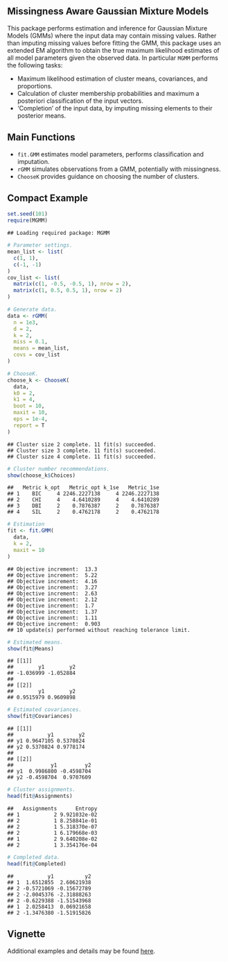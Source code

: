 ## Missingness Aware Gaussian Mixture Models

This package performs estimation and inference for Gaussian Mixture Models (GMMs) where the input data may contain missing values. Rather than imputing missing values before fitting the GMM, this package uses an extended EM algorithm to obtain the true maximum likelihood estimates of all model parameters given the observed data. In particular `MGMM` performs the following tasks:

* Maximum likelihood estimation of cluster means, covariances, and proportions.
* Calculation of cluster membership probabilities and maximum a posteriori classification of the input vectors. 
* ‘Completion’ of the input data, by imputing missing elements to their posterior means. 

## Main Functions

* `fit.GMM` estimates model parameters, performs classification and imputation.
* `rGMM` simulates observations from a GMM, potentially with missingness. 
* `ChooseK` provides guidance on choosing the number of clusters. 

## Compact Example


```r
set.seed(101)
require(MGMM)
```

```
## Loading required package: MGMM
```

```r
# Parameter settings.
mean_list <- list(
  c(1, 1),
  c(-1, -1)
)
cov_list <- list(
  matrix(c(1, -0.5, -0.5, 1), nrow = 2),
  matrix(c(1, 0.5, 0.5, 1), nrow = 2)
)

# Generate data.
data <- rGMM(
  n = 1e3, 
  d = 2, 
  k = 2, 
  miss = 0.1, 
  means = mean_list, 
  covs = cov_list
)

# ChooseK.
choose_k <- ChooseK(
  data,
  k0 = 2,
  k1 = 4,
  boot = 10,
  maxit = 10,
  eps = 1e-4,
  report = T
)
```

```
## Cluster size 2 complete. 11 fit(s) succeeded.
## Cluster size 3 complete. 11 fit(s) succeeded.
## Cluster size 4 complete. 11 fit(s) succeeded.
```

```r
# Cluster number recommendations. 
show(choose_k$Choices)
```

```
##   Metric k_opt   Metric_opt k_1se   Metric_1se
## 1    BIC     4 2246.2227138     4 2246.2227138
## 2    CHI     4    4.6410289     4    4.6410289
## 3    DBI     2    0.7876387     2    0.7876387
## 4    SIL     2    0.4762178     2    0.4762178
```

```r
# Estimation
fit <- fit.GMM(
  data,
  k = 2,
  maxit = 10
)
```

```
## Objective increment:  13.3 
## Objective increment:  5.22 
## Objective increment:  4.16 
## Objective increment:  3.27 
## Objective increment:  2.63 
## Objective increment:  2.12 
## Objective increment:  1.7 
## Objective increment:  1.37 
## Objective increment:  1.11 
## Objective increment:  0.903 
## 10 update(s) performed without reaching tolerance limit.
```

```r
# Estimated means. 
show(fit@Means)
```

```
## [[1]]
##        y1        y2 
## -1.036999 -1.052884 
## 
## [[2]]
##        y1        y2 
## 0.9515979 0.9609898
```

```r
# Estimated covariances. 
show(fit@Covariances)
```

```
## [[1]]
##           y1        y2
## y1 0.9647105 0.5370824
## y2 0.5370824 0.9778174
## 
## [[2]]
##            y1         y2
## y1  0.9986800 -0.4598704
## y2 -0.4598704  0.9707609
```

```r
# Cluster assignments. 
head(fit@Assignments)
```

```
##   Assignments      Entropy
## 1           2 9.921032e-02
## 2           1 8.258841e-01
## 2           1 5.318370e-07
## 2           1 6.179668e-03
## 1           2 9.640208e-02
## 2           1 3.354176e-04
```

```r
# Completed data. 
head(fit@Completed)
```

```
##           y1          y2
## 1  1.6512855  2.60621938
## 2 -0.5721069 -0.15672789
## 2 -2.0045376 -2.31888263
## 2 -0.6229388 -1.51543968
## 1  2.0258413  0.06921658
## 2 -1.3476380 -1.51915826
```

## Vignette

Additional examples and details may be found [here](https://github.com/zrmacc/MGMM/tree/master/vignettes/Vignette.pdf).
